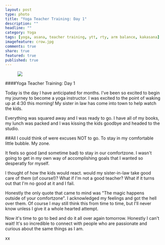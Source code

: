 ```yaml
---
layout: post
type: photo
title: "Yoga Teacher Training: Day 1"
description: ""
headline: ""
category: Yoga
tags: [yoga, asana, teacher training, ytt, rty, arm balance, kakasana]
imagefeature: crow.jpg
comments: true
share: true
featured: true
published: true
---
```





<figure>
  <a href="http://i1208.photobucket.com/albums/cc370/apegg23/crow_zpsmacdk5hm.jpg"><img src="http://i1208.photobucket.com/albums/cc370/apegg23/yoga_zpsm93t2zv6.jpg"></a>
</figure>

####Yoga Teacher Training: Day 1

Today is the day I have anticipated for months.  I've been so excited to begin my journey to become a yoga instructor. I was excited to the point of waking up at 4:30 this morning!  My sister in law has come into town to help watch the kids.  

Everything was squared away and I was ready to go.  I have all of my books, my lunch was packed and I was kissing the kids goodbye and headed to the studio.

##All I could think of were excuses NOT to go. To stay in my comfortable little bubble. My zone. 

It feels so good (and sometime bad) to stay in our comfortzone.  I wasn't going to get in my own way of accomplishing goals that I wanted so desperatly for myself.

I thought of how the kids would react. would my sister-in-law take good care of them (of course!)? What if I'm not a good teacher? What if it turns out that I'm no good at it and I fail.

Honestly the only quote that came to mind was "The magic happens outside of your comfortzone". I acknowledged my feelings and got the hell over them. Of course I may still think this from time to time, but I'll never know unless I give it a whole hearted attempt.

Now it's time to go to bed and do it all over again tomorrow.  Honestly I can't wait! It's so incredible to connect with people who are passionate and curious about the same things as I am.

xx



